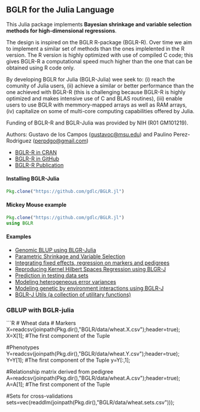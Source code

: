 ## BGLR for the Julia Language

This Julia package implements **Bayesian shrinkage and variable selection methods for high-dimensional regressions**.

The design is inspired on the BGLR R-package (BGLR-R). Over time we aim to implement a similar set of methods than the ones implelented in the R version. The R version is highly optimized with use of compiled C code; this gives BGLR-R a computational speed much higher than the one that can be obtained using R code only. 

By developing BGLR for Julia (BGLR-Julia) wee seek to: (i) reach the comunity of Julia users, (ii) achieve a similar or better performance than the one achieved with BGLR-R (this is challenging because BGLR-R is highly optimized and makes intensive use of C and BLAS routines), (iii) enable users to use BGLR with memmory-mapped arrays as well as RAM arrays, (iv) capitalize on some of multi-core computing capabilities offered by Julia.

Funding of BGLR-R and BGLR-Julia was provided by NIH (R01 GM101219).

Authors:  Gustavo de los Campos (gustavoc@msu.edu) and Paulino Perez-Rodriguez (perpdgo@gmail.com)

- [BGLR-R in CRAN](https://cran.r-project.org/web/packages/BGLR/index.html)  
- [BGLR-R in GitHub](https://github.com/gdlc/BGLR-R)
- [BGLR-R Publication](http://www.genetics.org/content/early/2014/07/06/genetics.114.164442)


#### Installing BGLR-Julia

```Julia
Pkg.clone("https://github.com/gdlc/BGLR.jl")
```

#### Mickey Mouse example
```Julia
Pkg.clone("https://github.com/gdlc/BGLR.jl")
using BGLR


```

#### Examples
  * [Genomic BLUP using BLGR-Julia](#GBLUP)
  * [Parametric Shrinkage and Variable Selection]()
  * [Integrating fixed effects, regression on markers and pedigrees]()
  * [Reproducing Kernel Hilbert Spaces Regression using BLGR-J]()
  * [Prediction in testing data sets]()
  * [Modeling heterogeneous error variances]()
  * [Modeling genetic by environment interactions using BGLR-J]()
  * [BGLR-J Utils (a collection of utilitary functions)]()
  


### GBLUP with BGLR-julia
<div id="GBLUP" />
```R
# Wheat data
# Markers
 X=readcsv(joinpath(Pkg.dir(),"BGLR/data/wheat.X.csv");header=true);
 X=X[1];  #The first component of the Tuple

#Phenotypes
 Y=readcsv(joinpath(Pkg.dir(),"BGLR/data/wheat.Y.csv");header=true);
 Y=Y[1]; #The first component of the Tuple
 y=Y[:,1];

#Relationship matrix derived from pedigree
 A=readcsv(joinpath(Pkg.dir(),"BGLR/data/wheat.A.csv");header=true);
 A=A[1]; #The first component of the Tuple

#Sets for cross-validations
 sets=vec(readdlm(joinpath(Pkg.dir(),"BGLR/data/wheat.sets.csv")));

```



